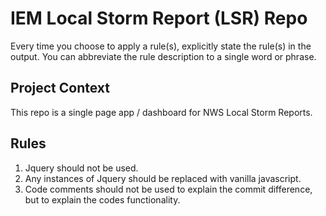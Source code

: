 # IEM Local Storm Report (LSR) Repo

Every time you choose to apply a rule(s), explicitly state the rule(s) in the output. You can abbreviate the rule description to a single word or phrase.

## Project Context

This repo is a single page app / dashboard for NWS Local Storm Reports.

## Rules

1. Jquery should not be used.
2. Any instances of Jquery should be replaced with vanilla javascript.
3. Code comments should not be used to explain the commit difference, but to
   explain the codes functionality.
